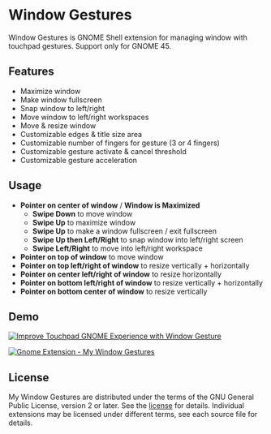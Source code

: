 # Window Gestures

Window Gestures is GNOME Shell extension for managing window with touchpad gestures.
Support only for GNOME 45.

## Features
 * Maximize window
 * Make window fullscreen
 * Snap window to left/right
 * Move window to left/right workspaces
 * Move & resize window
 * Customizable edges & title size area
 * Customizable number of fingers for gesture (3 or 4 fingers)
 * Customizable gesture activate & cancel threshold
 * Customizable gesture acceleration

## Usage
 * **Pointer on center of window** / **Window is Maximized**
    * **Swipe Down** to move window
    * **Swipe Up** to maximize window
    * **Swipe Up** to make a window fullscreen / exit fullscreen
    * **Swipe Up then Left/Right** to snap window into left/right screen
    * **Swipe Left/Right** to move into left/right workspace
 * **Pointer on top of window** to move window
 * **Pointer on top left/right of window** to resize vertically + horizontally
 * **Pointer on center left/right of window** to resize horizontally
 * **Pointer on bottom left/right of window**  to resize vertically + horizontally
 * **Pointer on bottom center of window** to resize vertically

## Demo
 [![Improve Touchpad GNOME Experience with Window Gesture](https://img.youtube.com/vi/HHDjraAE6sc/0.jpg)](https://www.youtube.com/watch?v=HHDjraAE6sc)

 [![Gnome Extension - My Window Gestures](https://img.youtube.com/vi/yMUYB3OFpBQ/0.jpg)](https://www.youtube.com/watch?v=yMUYB3OFpBQ)

## License

My Window Gestures are distributed under the terms of the GNU General
Public License, version 2 or later. See the [license](COPYING) for details.
Individual extensions may be licensed under different terms, see each source
file for details.

